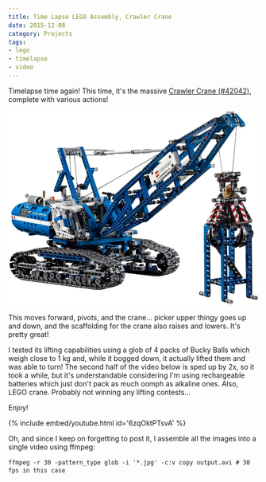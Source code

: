 ```yaml
---
title: Time Lapse LEGO Assembly, Crawler Crane
date: 2015-12-08
category: Projects
tags: 
- lego
- timelapse
- video
---
```


Timelapse time again! This time, it's the massive [Crawler Crane (#42042)](https://shop.lego.com/en-US/Crawler-Crane-42042), complete with various actions!

![full_view](/assets/img/posts/time-lapse-lego-assembly-crawler-crane/crane_timelapse.jpg)

This moves forward, pivots, and the crane... picker upper thingy goes up and down, and the scaffolding for the crane
also raises and lowers. It's pretty great!

I tested its lifting capabilities using a glob of 4 packs of Bucky Balls which weigh close to 1 kg and, while it bogged
down, it actually lifted them and was able to turn! The second half of the video below is sped up by 2x, so it took a
while, but it's understandable considering <!-- more --> I'm using rechargeable batteries which just don't pack as much oomph as
alkaline ones. Also, LEGO crane. Probably not winning any lifting contests...

Enjoy!

{% include embed/youtube.html id='6zqOktPTsvA' %}

Oh, and since I keep on forgetting to post it, I assemble all the images into a single video using ffmpeg:

```
ffmpeg -r 30 -pattern_type glob -i '*.jpg' -c:v copy output.avi # 30 fps in this case
```

